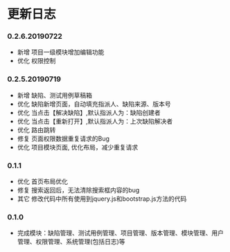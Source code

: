 # 更新日志

### 0.2.6.20190722
* 新增 项目一级模块增加编辑功能
* 优化 权限控制

### 0.2.5.20190719
* 新增 缺陷、测试用例草稿箱
* 优化 缺陷新增页面，自动填充指派人、缺陷来源、版本号
* 优化 当点击【解决缺陷】,默认指派人为：缺陷创建者
* 优化 当点击【重新打开】,默认指派人为：上次缺陷解决者
* 优化 路由跳转
* 修复 页面权限数据重复请求的Bug
* 优化 项目模块页面, 优化布局，减少重复请求

### 0.1.1 
* 优化 首页布局优化
* 修复 搜索返回后，无法清除搜索框内容的bug
* 其它 修改代码中所有使用到jquery.js和bootstrap.js方法的代码

### 0.1.0
* 完成模块：缺陷管理、测试用例管理、项目管理、版本管理、模块管理、用户管理、权限管理、系统管理(包括日志)等
